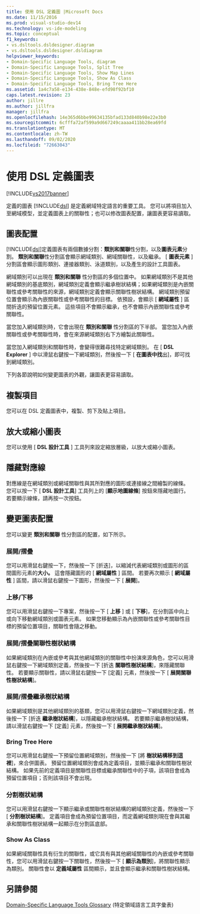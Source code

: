 ```yaml
---
title: 使用 DSL 定義圖 |Microsoft Docs
ms.date: 11/15/2016
ms.prod: visual-studio-dev14
ms.technology: vs-ide-modeling
ms.topic: conceptual
f1_keywords:
- vs.dsltools.dsldesigner.diagram
- vs.dsltools.dsldesigner.dsldiagram
helpviewer_keywords:
- Domain-Specific Language Tools, diagram
- Domain-Specific Language Tools, Split Tree
- Domain-Specific Language Tools, Show Map Lines
- Domain-Specific Language Tools, Show As Class
- Domain-Specific Language Tools, Bring Tree Here
ms.assetid: 1a4c7a58-e134-438e-848e-efd98f92bf10
caps.latest.revision: 23
author: jillre
ms.author: jillfra
manager: jillfra
ms.openlocfilehash: 14e365d6bbe99634135bfad133d840b98e22e3b0
ms.sourcegitcommit: 6cfffa72af599a9d667249caaaa411bb28ea69fd
ms.translationtype: MT
ms.contentlocale: zh-TW
ms.lasthandoff: 09/02/2020
ms.locfileid: "72663043"
---
```

# <a name="working-with-the-dsl-definition-diagram"></a>使用 DSL 定義圖表
[!INCLUDE[vs2017banner](../includes/vs2017banner.md)]

定義的圖表 [!INCLUDE[dsl](../includes/dsl-md.md)] 是定義網域特定語言的重要工具。 您可以將項目加入至網域模型，並定義圖表上的關聯性；也可以修改圖表配置，讓圖表更容易讀取。

## <a name="the-layout-of-the-diagram"></a>圖表配置
 [!INCLUDE[dsl](../includes/dsl-md.md)]定義圖表有兩個數據分割：**類別和關聯**性分割，以及**圖表元素**分割。 **類別和關聯**性分割區會顯示網域類別、網域關聯性，以及繼承。 [ **圖表元素** ] 分割區會顯示圖形類別、連接器類別、泳道類別，以及產生的設計工具圖表。

 網域類別可以出現在 **類別和關聯** 性分割區的多個位置中。 如果網域類別不是其他網域類別的基底類別，網域類別定義會顯示繼承樹狀結構；如果網域類別是內嵌關聯性或參考關聯性的來源，網域類別定義會顯示關聯性樹狀結構。 網域類別預留位置會顯示為內嵌關聯性或參考關聯性的目標。 依預設，會顯示 [ **網域屬性** ] 區間折迭的預留位置元素。 這些項目不會顯示繼承，也不會顯示內嵌關聯性或參考關聯性。

 當您加入網域類別時，它會出現在 **類別和關聯** 性分割區的下半部。 當您加入內嵌關聯性或參考關聯性時，會在來源網域類別右下方繪製此關聯性。

 當您加入網域類別和關聯性時，會變得很難尋找特定網域類別。 在 [ **DSL Explorer** ] 中以滑鼠右鍵按一下網域類別，然後按一下 [ **在圖表中找**出]，即可找到網域類別。

 下列各節說明如何變更圖表的外觀，讓圖表更容易讀取。

## <a name="copying-elements"></a>複製項目
 您可以在 DSL 定義圖表中，複製、剪下及貼上項目。

## <a name="zooming-in-or-out-on-the-diagram"></a>放大或縮小圖表
 您可以使用 [ **DSL 設計工具** ] 工具列來設定縮放層級，以放大或縮小圖表。

## <a name="hiding-map-lines"></a>隱藏對應線
 對應線是在網域類別或網域關聯性與其所對應的圖形或連接線之間繪製的線條。 您可以按一下 [ **DSL 設計工具**] 工具列上的 [**顯示地圖線條**] 按鈕來隱藏地圖行。 若要顯示線條，請再按一次按鈕。

## <a name="changing-the-diagram-layout"></a>變更圖表配置
 您可以變更 **類別和關聯** 性分割區的配置，如下所示。

### <a name="expandcollapse"></a>展開/摺疊
 您可以用滑鼠右鍵按一下，然後按一下 [折迭]，以縮減代表網域類別或圖形的區間圖形元素的**大小。** 這會隱藏圖形的 [ **網域屬性** ] 區間。 若要再次顯示 [ **網域屬性** ] 區間，請以滑鼠右鍵按一下圖形，然後按一下 [ **展開**]。

### <a name="move-updown"></a>上移/下移
 您可以用滑鼠右鍵按一下專案，然後按一下 [ **上移** ] 或 [ **下移**]，在分割區中向上或向下移動網域類別或圖表元素。 如果您移動顯示為內嵌關聯性或參考關聯性目標的預留位置項目，關聯性會隨之移動。

### <a name="expandcollapse-relationships-tree"></a>展開/摺疊關聯性樹狀結構
 如果網域類別在內嵌或參考與其他網域類別的關聯性中扮演來源角色，您可以用滑鼠右鍵按一下網域類別定義，然後按一下 [折迭 **關聯性樹狀結構**]，來隱藏關聯性。 若要顯示關聯性，請以滑鼠右鍵按一下 [定義] 元素，然後按一下 [ **展開關聯性樹狀結構**]。

### <a name="expandcollapse-inheritance-tree"></a>展開/摺疊繼承樹狀結構
 如果網域類別是其他網域類別的基類，您可以用滑鼠右鍵按一下網域類別定義，然後按一下 [折迭 **繼承樹狀結構**]，以隱藏繼承樹狀結構。 若要顯示繼承樹狀結構，請以滑鼠右鍵按一下 [定義] 元素，然後按一下 [ **展開繼承樹狀結構**]。

### <a name="bring-tree-here"></a>Bring Tree Here
 您可以用滑鼠右鍵按一下預留位置網域類別，然後按一下 [將 **樹狀結構移到這裡**]，來合併圖表。 預留位置網域類別會成為定義項目，並顯示繼承和關聯性樹狀結構。 如果先前的定義項目是關聯性目標或繼承關聯性中的子項，該項目會成為預留位置項目；否則該項目不會出現。

### <a name="split-tree"></a>分割樹狀結構
 您可以用滑鼠右鍵按一下顯示繼承或關聯性樹狀結構的網域類別定義，然後按一下 [ **分割樹狀結構**]。 定義項目會成為預留位置項目，而定義網域類別現在會與其繼承和關聯性樹狀結構一起顯示在分割區底部。

### <a name="show-as-class"></a>Show As Class
 如果網域關聯性具有衍生的關聯性，或它具有與其他網域關聯性的內嵌或參考關聯性，您可以用滑鼠右鍵按一下關聯性，然後按一下 [ **顯示為類別**]，將關聯性顯示為類別。 關聯性會以 **定義域屬性** 區間顯示，並且會顯示繼承和關聯性樹狀結構。

## <a name="see-also"></a>另請參閱
 [Domain-Specific Language Tools Glossary](https://msdn.microsoft.com/ca5e84cb-a315-465c-be24-76aa3df276aa) (特定領域語言工具字彙表)
